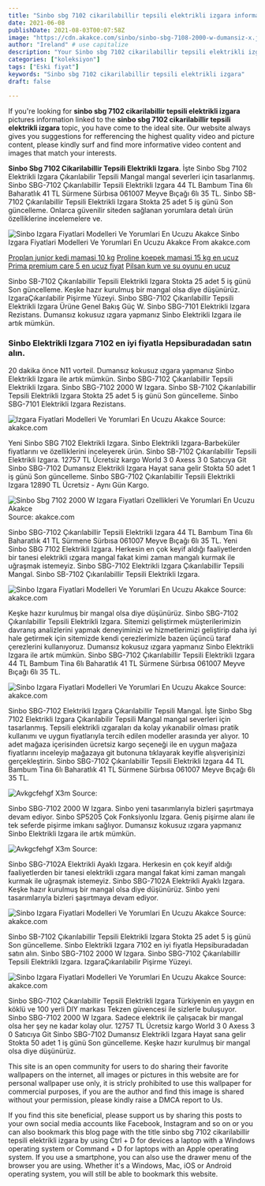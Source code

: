 ```yaml
---
title: "Sinbo sbg 7102 cikarilabillir tepsili elektrikli izgara information"
date: 2021-06-08
publishDate: 2021-08-03T00:07:58Z
image: "https://cdn.akakce.com/sinbo/sinbo-sbg-7108-2000-w-dumansiz-x.jpg"
author: "Ireland" # use capitalize
description: "Your Sinbo sbg 7102 cikarilabillir tepsili elektrikli izgara images are ready. Sinbo sbg 7102 cikarilabillir tepsili elektrikli izgara are a topic that is being searched for and liked by netizens today. You can Get the Sinbo sbg 7102 cikarilabillir tepsili elektrikli izgara files here. Get all free vectors."
categories: ["koleksiyon"]
tags: ["Eski fiyat"]
keywords: "Sinbo sbg 7102 cikarilabillir tepsili elektrikli izgara"
draft: false

---
```


If you're looking for **sinbo sbg 7102 cikarilabillir tepsili elektrikli izgara** pictures information linked to the **sinbo sbg 7102 cikarilabillir tepsili elektrikli izgara** topic, you have come to the ideal  site.  Our website always  gives you  suggestions  for refferencing  the highest  quality video and picture  content, please kindly surf and find more informative video content and images  that match your interests.

**Sinbo Sbg 7102 Cikarilabillir Tepsili Elektrikli Izgara**. İşte Sinbo Sbg 7102 Elektrikli Izgara Çıkarılabilir Tepsili Mangal mangal severleri için tasarlanmış. Sinbo SBG-7102 Çıkarılabillir Tepsili Elektrikli Izgara 44 TL Bambum Tina 6lı Baharatlık 41 TL Sürmene Sürbısa 061007 Meyve Bıçağı 6lı 35 TL. Sinbo SB-7102 Çıkarılabillir Tepsili Elektrikli Izgara Stokta 25 adet 5 iş günü Son güncelleme. Onlarca güvenilir siteden sağlanan yorumlara detalı ürün özelliklerine incelemelere ve.

![Sinbo Izgara Fiyatlari Modelleri Ve Yorumlari En Ucuzu Akakce](https://cdn.akakce.com/sinbo/sinbo-sbg-7102a-cift-katli-2000-w-ayakli-x.jpg "Sinbo Izgara Fiyatlari Modelleri Ve Yorumlari En Ucuzu Akakce")
Sinbo Izgara Fiyatlari Modelleri Ve Yorumlari En Ucuzu Akakce From akakce.com

[Proplan junior kedi mamasi 10 kg](/proplan-junior-kedi-mamasi-10-kg/)
[Proline koepek mamasi 15 kg en ucuz](/proline-koepek-mamasi-15-kg-en-ucuz/)
[Prima premium care 5 en ucuz fiyat](/prima-premium-care-5-en-ucuz-fiyat/)
[Pilsan kum ve su oyunu en ucuz](/pilsan-kum-ve-su-oyunu-en-ucuz/)

Sinbo SB-7102 Çıkarılabillir Tepsili Elektrikli Izgara Stokta 25 adet 5 iş günü Son güncelleme. Keşke hazır kurulmuş bir mangal olsa diye düşünürüz. IzgaraÇıkarılabilir Pişirme Yüzeyi. Sinbo SBG-7102 Çıkarılabillir Tepsili Elektrikli Izgara Ürüne Genel Bakış Güç W. Sinbo SBG-7101 Elektrikli Izgara Rezistans. Dumansız kokusuz ızgara yapmanız Sinbo Elektrikli Izgara ile artık mümkün.

### Sinbo Elektrikli Izgara 7102 en iyi fiyatla Hepsiburadadan satın alın.

20 dakika önce N11 vorteil. Dumansız kokusuz ızgara yapmanız Sinbo Elektrikli Izgara ile artık mümkün. Sinbo SBG-7102 Çıkarılabillir Tepsili Elektrikli Izgara. Sinbo SBG-7102 2000 W Izgara. Sinbo SB-7102 Çıkarılabillir Tepsili Elektrikli Izgara Stokta 25 adet 5 iş günü Son güncelleme. Sinbo SBG-7101 Elektrikli Izgara Rezistans.


![Izgara Fiyatlari Modelleri Ve Yorumlari En Ucuzu Akakce](https://cdn.akakce.com/gazella/gazella-brb-3000-barbecue-2400-w-cam-kapakli-x.jpg "Izgara Fiyatlari Modelleri Ve Yorumlari En Ucuzu Akakce")
Source: akakce.com

Yeni Sinbo SBG 7102 Elektrikli Izgara. Sinbo Elektrikli Izgara-Barbeküler fiyatlarını ve özelliklerini inceleyerek ürün. Sinbo SB-7102 Çıkarılabillir Tepsili Elektrikli Izgara. 12757 TL Ücretsiz kargo World 3 0 Axess 3 0 Satıcıya Git Sinbo SBG-7102 Dumansız Elektrikli Izgara Hayat sana gelir Stokta 50 adet 1 iş günü Son güncelleme. Sinbo SBG-7102 Çıkarılabillir Tepsili Elektrikli Izgara 12890 TL Ücretsiz - Aynı Gün Kargo.

![Sinbo Sbg 7102 2000 W Izgara Fiyatlari Ozellikleri Ve Yorumlari En Ucuzu Akakce](https://cdn.akakce.com/sinbo/sinbo-sbg-7102-2000-w-z.jpg "Sinbo Sbg 7102 2000 W Izgara Fiyatlari Ozellikleri Ve Yorumlari En Ucuzu Akakce")
Source: akakce.com

Sinbo SBG-7102 Çıkarılabillir Tepsili Elektrikli Izgara 44 TL Bambum Tina 6lı Baharatlık 41 TL Sürmene Sürbısa 061007 Meyve Bıçağı 6lı 35 TL. Yeni Sinbo SBG 7102 Elektrikli Izgara. Herkesin en çok keyif aldığı faaliyetlerden bir tanesi elektrikli ızgara mangal fakat kimi zaman mangalı kurmak ile uğraşmak istemeyiz. Sinbo SBG-7102 Elektrikli Izgara Çıkarılabillir Tepsili Mangal. Sinbo SB-7102 Çıkarılabillir Tepsili Elektrikli Izgara.

![Sinbo Izgara Fiyatlari Modelleri Ve Yorumlari En Ucuzu Akakce](https://cdn.akakce.com/sinbo/sinbo-sbg-7120-2200-w-x.jpg "Sinbo Izgara Fiyatlari Modelleri Ve Yorumlari En Ucuzu Akakce")
Source: akakce.com

Keşke hazır kurulmuş bir mangal olsa diye düşünürüz. Sinbo SBG-7102 Çıkarılabillir Tepsili Elektrikli Izgara. Sitemizi geliştirmek müşterilerimizin davranış analizlerini yapmak deneyiminizi ve hizmetlerimizi geliştirip daha iyi hale getirmek için sitemizde kendi çerezlerimizle bazen üçüncü taraf çerezlerini kullanıyoruz. Dumansız kokusuz ızgara yapmanız Sinbo Elektrikli Izgara ile artık mümkün. Sinbo SBG-7102 Çıkarılabillir Tepsili Elektrikli Izgara 44 TL Bambum Tina 6lı Baharatlık 41 TL Sürmene Sürbısa 061007 Meyve Bıçağı 6lı 35 TL.

![Sinbo Izgara Fiyatlari Modelleri Ve Yorumlari En Ucuzu Akakce](https://cdn.akakce.com/sinbo/sinbo-sbg-7102a-cift-katli-2000-w-ayakli-x.jpg "Sinbo Izgara Fiyatlari Modelleri Ve Yorumlari En Ucuzu Akakce")
Source: akakce.com

Sinbo SBG-7102 Elektrikli Izgara Çıkarılabillir Tepsili Mangal. İşte Sinbo Sbg 7102 Elektrikli Izgara Çıkarılabilir Tepsili Mangal mangal severleri için tasarlanmış. Tepsili elektrikli ızgaraları da kolay yıkanabilir olması pratik kullanımı ve uygun fiyatlarıyla tercih edilen modeller arasında yer alıyor. 10 adet mağaza içerisinden ücretsiz kargo seçeneği ile en uygun mağaza fiyatlarını inceleyip mağazaya git butonuna tıklayarak keyifle alışverişinizi gerçekleştirin. Sinbo SBG-7102 Çıkarılabillir Tepsili Elektrikli Izgara 44 TL Bambum Tina 6lı Baharatlık 41 TL Sürmene Sürbısa 061007 Meyve Bıçağı 6lı 35 TL.

![Avkgcfehgf X3m](https://cdn.akakce.com/_bro/2557/14027/14027_4_158074_274827x.jpg "Avkgcfehgf X3m")
Source: 

Sinbo SBG-7102 2000 W Izgara. Sinbo yeni tasarımlarıyla bizleri şaşırtmaya devam ediyor. Sinbo SP5205 Çok Fonksiyonlu Izgara. Geniş pişirme alanı ile tek seferde pişirme imkanı sağlıyor. Dumansız kokusuz ızgara yapmanız Sinbo Elektrikli Izgara ile artık mümkün.

![Avkgcfehgf X3m](https://cdn.akakce.com/_bro/711/14061/14061_15_158807_277158x.jpg "Avkgcfehgf X3m")
Source: 

Sinbo SBG-7102A Elektrikli Ayaklı Izgara. Herkesin en çok keyif aldığı faaliyetlerden bir tanesi elektrikli ızgara mangal fakat kimi zaman mangalı kurmak ile uğraşmak istemeyiz. Sinbo SBG-7102A Elektrikli Ayaklı Izgara. Keşke hazır kurulmuş bir mangal olsa diye düşünürüz. Sinbo yeni tasarımlarıyla bizleri şaşırtmaya devam ediyor.

![Sinbo Izgara Fiyatlari Modelleri Ve Yorumlari En Ucuzu Akakce](https://cdn.akakce.com/sinbo/sinbo-sbg-7116-2200-w-cam-kapakli-x.jpg "Sinbo Izgara Fiyatlari Modelleri Ve Yorumlari En Ucuzu Akakce")
Source: akakce.com

Sinbo SB-7102 Çıkarılabillir Tepsili Elektrikli Izgara Stokta 25 adet 5 iş günü Son güncelleme. Sinbo Elektrikli Izgara 7102 en iyi fiyatla Hepsiburadadan satın alın. Sinbo SBG-7102 2000 W Izgara. Sinbo SBG-7102 Çıkarılabillir Tepsili Elektrikli Izgara. IzgaraÇıkarılabilir Pişirme Yüzeyi.

![Sinbo Izgara Fiyatlari Modelleri Ve Yorumlari En Ucuzu Akakce](https://cdn.akakce.com/sinbo/sinbo-sbg-7108-2000-w-dumansiz-x.jpg "Sinbo Izgara Fiyatlari Modelleri Ve Yorumlari En Ucuzu Akakce")
Source: akakce.com

Sinbo SBG-7102 Çıkarılabillir Tepsili Elektrikli Izgara Türkiyenin en yaygın en köklü ve 100 yerli DIY markası Tekzen güvencesi ile sizlerle buluşuyor. Sinbo SBG-7102 2000 W Izgara. Sadece elektrik ile çalışacak bir mangal olsa her şey ne kadar kolay olur. 12757 TL Ücretsiz kargo World 3 0 Axess 3 0 Satıcıya Git Sinbo SBG-7102 Dumansız Elektrikli Izgara Hayat sana gelir Stokta 50 adet 1 iş günü Son güncelleme. Keşke hazır kurulmuş bir mangal olsa diye düşünürüz.

This site is an open community for users to do sharing their favorite wallpapers on the internet, all images or pictures in this website are for personal wallpaper use only, it is stricly prohibited to use this wallpaper for commercial purposes, if you are the author and find this image is shared without your permission, please kindly raise a DMCA report to Us.

If you find this site beneficial, please support us by sharing this posts to your own social media accounts like Facebook, Instagram and so on or you can also bookmark this blog page with the title sinbo sbg 7102 cikarilabillir tepsili elektrikli izgara by using Ctrl + D for devices a laptop with a Windows operating system or Command + D for laptops with an Apple operating system. If you use a smartphone, you can also use the drawer menu of the browser you are using. Whether it's a Windows, Mac, iOS or Android operating system, you will still be able to bookmark this website.
